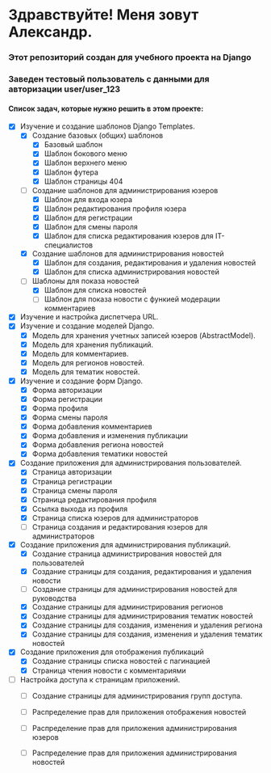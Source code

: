 # Здравствуйте! Меня зовут Александр.
### Этот репозиторий создан для учебного проекта на Django

### Заведен тестовый пользователь с данными для авторизации user/user_123

#### Список задач, которые нужно решить в этом проекте:

- [x] Изучение и создание шаблонов Django Templates.
  - [x] Создание базовых (общих) шаблонов
    - [x] Базовый шаблон
    - [x] Шаблон бокового меню
    - [x] Шаблон верхнего меню
    - [x] Шаблон футера
    - [x] Шаблон страницы 404
  - [ ] Создание шаблонов для администрирования юзеров
    - [x] Шаблон для входа юзера
    - [x] Шаблон редактирования профиля юзера
    - [x] Шаблон для регистрации
    - [x] Шаблон для смены пароля
    - [x] Шаблон для списка редактирования юзеров для IT-специалистов
  - [x] Создание шаблонов для администрирования новостей
    - [x] Шаблон для создания, редактирования и удаления новостей
    - [x] Шаблон для списка администрирования новостей
  - [ ] Шаблоны для показа новостей
    - [x] Шаблон для списка новостей
    - [ ] Шаблон для показа новости с функией модерации комментариев
- [x] Изучение и настройка диспетчера URL.
- [x] Изучение и создание моделей Django.
  - [x] Модель для хранения учетных записей юзеров (AbstractModel).
  - [x] Модель для хранения публикаций.
  - [x] Модель для комментариев.
  - [x] Модель для регионов новостей.
  - [x] Модель для тематик новостей.
- [x] Изучение и создание форм Django.
  - [x] Форма авторизации
  - [x] Форма регистрации
  - [x] Форма профиля
  - [x] Форма смены пароля
  - [x] Форма добавления комментариев
  - [x] Форма добавления и изменения публикации
  - [x] Форма добавления региона новостей
  - [x] Форма добавления тематики новостей
- [x] Создание приложения для администрирования пользователей.
  - [x] Страница авторизации
  - [x] Страница регистрации
  - [x] Страница смены пароля
  - [x] Страница редактирования профиля
  - [x] Ссылка выхода из профиля
  - [x] Страница списка юзеров для администраторов
  - [ ] Страница создания и редактирования юзеров для администраторов
- [x] Создание приложения для администрирования публикаций.
  - [x] Создание страница администрирования новостей для пользователей
  - [x] Создание страницы для создания, редактирования и удаления новости
  - [ ] Создание страницы для администрирования новостей для руководства
  - [x] Создание страницы для администрирования регионов
  - [x] Создание страницы для администрирования тематик новостей
  - [x] Создание страницы для создания, изменения и удаления региона
  - [x] Создание страницы для создания, изменения и удаления тематик новостей
- [x] Создание приложения для отображения публикаций
  - [x] Создание страницы списка новостей с пагинацией
  - [x] Страница чтения новости с комментариями
- [ ] Настройка доступа к страницам приложений.
  - [ ] Создание страницы для администрирования групп доступа.
  - [ ] Распределение прав для приложения отображения новостей
  - [ ] Распределение прав для приложения администрирования юзеров
  - [ ] Распределение прав для приложения администрирования новостей

